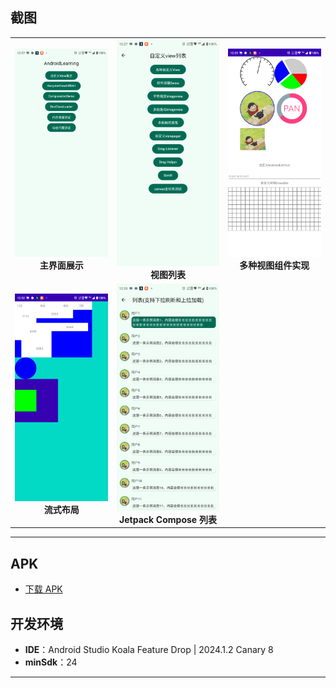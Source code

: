 

## 截图

<div align="center">
<table>
    <tr>
        <td align="center">
            <img src="pic/main.png" width="200"/>
            <br/>
            <b>主界面展示</b>
        </td>
        <td align="center">
            <img src="pic/view_list.png" width="200"/>
            <br/>
            <b>视图列表</b>
        </td>
        <td align="center">
            <img src="pic/views.png" width="200"/>
            <br/>
            <b>多种视图组件实现</b>
        </td>
    </tr>
    <tr>
        <td align="center">
            <img src="pic/flow_layout.png" width="200"/>
            <br/>
            <b>流式布局</b>
        </td>
        <td align="center">
            <img src="pic/compose_list.png" width="200"/>
            <br/>
            <b>Jetpack Compose 列表</b>
        </td>
    </tr>
</table>
</div>

---


## APK

- [下载 APK](https://github.com/PanPersonalProject/Android_Learning/releases)

## 开发环境

- **IDE**：Android Studio Koala Feature Drop | 2024.1.2 Canary 8
- **minSdk**：24

---
